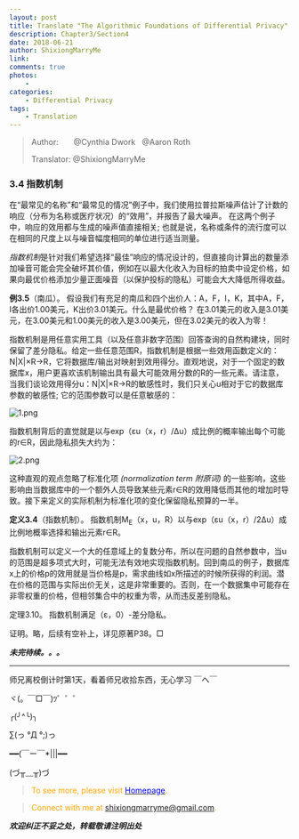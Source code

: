 ```yaml
--- 
layout: post
title: Translate "The Algorithmic Foundations of Differential Privacy"
description: Chapter3/Section4 
date: 2018-06-21 
author: ShixiongMarryMe  
link: 
comments: true
photos:
    -
categories:
    - Differential Privacy
tags: 
    - Translation
--- 
```


>Author: &#160;&#160;&#160;&#160;&#160;&#160;@Cynthia Dwork &#160;&#160;@Aaron Roth
>
>Translator: @ShixiongMarryMe


### 3.4 指数机制

在“最常见的名称”和“最常见的情况”例子中，我们使用拉普拉斯噪声估计了计数的响应（分布为名称或医疗状况）的“效用”，并报告了最大噪声。 在这两个例子中，响应的效用都与生成的噪声值直接相关; 也就是说，名称或条件的流行度可以在相同的尺度上以与噪音幅度相同的单位进行适当测量。

*指数机制*是针对我们希望选择“最佳”响应的情况设计的，但直接向计算出的数量添加噪音可能会完全破坏其价值，例如在以最大化收入为目标的拍卖中设定价格，如果向最优价格添加少量正面噪音（以保护投标的隐私）可能会大大降低所得收益。

**例3.5**（南瓜）。 假设我们有充足的南瓜和四个出价人：A，F，I，K，其中A，F，I各出价1.00美元，K出价3.01美元。什么是最优价格？ 在3.01美元的收入是3.01美元，在3.00美元和1.00美元的收入是3.00美元，但在3.02美元的收入为零！

指数机制是用任意实用工具（以及任意非数字范围）回答查询的自然构建块，同时保留了差分隐私。给定一些任意范围R，指数机制是根据一些效用函数定义的：N|X|×R→R，它将数据库/输出对映射到效用得分。直观地说，对于一个固定的数据库x，用户更喜欢该机制输出具有最大可能效用分数的R的一些元素。请注意，当我们谈论效用得分u：N|X|×R→R的敏感性时，我们只关心u相对于它的数据库参数的敏感性; 它的范围参数可以是任意敏感的：

![1.png](https://i.loli.net/2018/06/21/5b2afad4b5c09.png)

指数机制背后的直觉就是以与exp（εu（x，r）/Δu）成比例的概率输出每个可能的r∈R，因此隐私损失大约为：

![2.png](https://i.loli.net/2018/06/21/5b2afb2f8344b.png)

这种直观的观点忽略了标准化项 _(normalization term 附原词)_ 的一些影响，这些影响由当数据库中的一个额外人员导致某些元素r∈R的效用降低而其他的增加时导致。接下来定义的实际机制为标准化项的变化保留隐私预算的一半。

**定义3.4**（指数机制）。 指数机制M<sub>E</sub>（x，u，R）以与exp（εu（x，r）/2Δu）成比例地概率选择和输出元素r∈R。

指数机制可以定义一个大的任意域上的复数分布，所以在问题的自然参数中，当u的范围是超多项式大时，可能无法有效地实现指数机制。回到南瓜的例子，数据库x上的价格p的效用就是当价格是p，需求曲线如x所描述的时候所获得的利润。潜在价格的范围与实际出价无关，这是非常重要的。否则，在一个数据集中可能存在非零权重的价格，但相邻集合中的权重为零，从而违反差别隐私。

定理3.10。 指数机制满足（ε，0）-差分隐私。

证明。略，后续有空补上，详见原著P38。□

***未完待续。。。***

---

师兄离校倒计时第1天，看着师兄收拾东西，无心学习 ￣へ￣

ヾ(。￣□￣)ﾂ゜゜゜

╭(╯^╰)╮

 ∑(っ °Д °;)っ

━━(￣ー￣*|||━━

(づ╥﹏╥)づ

> <span style="color:orange"> To see more, please visit [<span style="color:blue">Homepage</span>](https://ShixiongMarryMe.github.io/). </span>

> <span style="color:orange"> Connect with me at <span style="color:blue"><shixiongmarryme@gmail.com></span>. </span>


__*欢迎纠正不妥之处，转载敬请注明出处*__

[comment]: <> (&nbsp;这是空行)

[//]: <> (&#160;这是空格)

[//]: # (This may be the most platform independent comment)

[^_^]:
    &nbsp;这是空行

[>_<]:
    &#160;这是空格

[>_>]:
    3
<script type="text/javascript" async src="https://cdn.mathjax.org/mathjax/latest/MathJax.js?config=TeX-MML-AM_CHTML">
</script>
